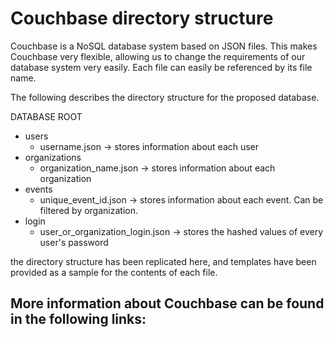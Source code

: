 Couchbase directory structure
=======

Couchbase is a NoSQL database system based on JSON files. This makes Couchbase very flexible, allowing us to change the requirements of our database system very easily. Each file can easily be referenced by its file name.

The following describes the directory structure for the proposed database.

DATABASE ROOT
 + users
   - username.json
      -> stores information about each user
 + organizations
   - organization_name.json
      -> stores information about each organization
 + events
   - unique_event_id.json
      -> stores information about each event. Can be filtered by organization.
 + login
   - user_or_organization_login.json
      -> stores the hashed values of every user's password



the directory structure has been replicated here, and templates have been provided as a sample for the contents of each file.

More information about Couchbase can be found in the following links:
-
